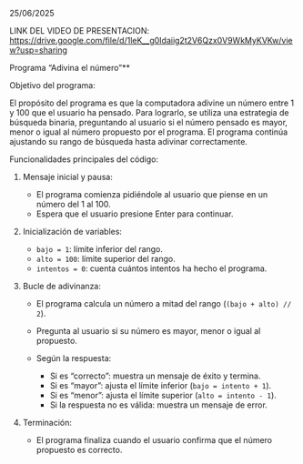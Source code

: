 
25/06/2025

LINK DEL VIDEO DE PRESENTACION: https://drive.google.com/file/d/1leK__g0Idaiig2t2V6Qzx0V9WkMyKVKw/view?usp=sharing

Programa “Adivina el número”**


Objetivo del programa:

El propósito del programa es que la computadora adivine un número entre 1 y 100 que el usuario ha pensado. Para lograrlo, se utiliza una estrategia de búsqueda binaria, preguntando al usuario si el número pensado es mayor, menor o igual al número propuesto por el programa. El programa continúa ajustando su rango de búsqueda hasta adivinar correctamente.



 Funcionalidades principales del código:

1. Mensaje inicial y pausa:

   * El programa comienza pidiéndole al usuario que piense en un número del 1 al 100.
   * Espera que el usuario presione Enter para continuar.

2. Inicialización de variables:

   * `bajo = 1`: límite inferior del rango.
   * `alto = 100`: límite superior del rango.
   * `intentos = 0`: cuenta cuántos intentos ha hecho el programa.

3. Bucle de adivinanza:

   * El programa calcula un número a mitad del rango (`(bajo + alto) // 2`).
   * Pregunta al usuario si su número es mayor, menor o igual al propuesto.
   * Según la respuesta:

     * Si es “correcto”: muestra un mensaje de éxito y termina.
     * Si es “mayor”: ajusta el límite inferior (`bajo = intento + 1`).
     * Si es “menor”: ajusta el límite superior (`alto = intento - 1`).
     * Si la respuesta no es válida: muestra un mensaje de error.

4. Terminación:

   * El programa finaliza cuando el usuario confirma que el número propuesto es correcto.


